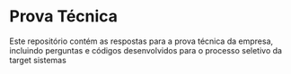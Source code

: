 # Prova Técnica

Este repositório contém as respostas para a prova técnica da empresa, incluindo perguntas e códigos desenvolvidos para o processo seletivo da target sistemas



